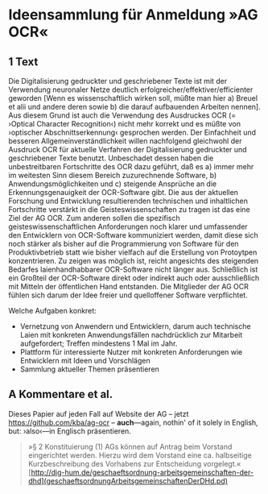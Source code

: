 # Ideensammlung für Anmeldung »AG OCR«

## 1 Text

Die Digitalisierung gedruckter und geschriebener Texte ist mit der Verwendung neuronaler Netze deutlich erfolgreicher/effektiver/efficienter geworden [Wenn es wissenschaftlich wirken soll, müßte man hier a) Breuel et alii und andere deren sowie b) die darauf aufbauenden Arbeiten nennen]. Aus diesem Grund ist auch die Verwendung des Ausdruckes OCR (= ›Optical Character Recognition‹) nicht mehr korrekt und es müßte von ›optischer Abschnittserkennung‹ gesprochen werden. Der Einfachheit und besseren Allgemeinverständlichkeit willen nachfolgend gleichwohl der Ausdruck OCR für aktuelle Verfahren der Digitalisierung gedruckter und geschriebener Texte benutzt. Unbeschadet dessen haben die unbestreitbaren Fortschritte des OCR dazu geführt, daß es a) immer mehr im weitesten Sinn diesem Bereich zuzurechnende Software, b) Anwendungsmöglichkeiten und c) steigende Ansprüche an die Erkennungsgenauigkeit der OCR-Software gibt. Die aus der aktuellen Forschung und Entwicklung resultierenden technischen und inhaltlichen Fortschritte verstärkt in die Geisteswissenschaften zu tragen ist das eine Ziel der AG OCR. Zum anderen sollen die spezifisch geisteswissenschaftlichen Anforderungen noch klarer und umfassender den Entwicklern von OCR-Software kommuniziert werden, damit diese sich noch stärker als bisher auf die Programmierung von Software für den Produktivbetrieb statt wie bisher vielfach auf die Erstellung von Protoytpen konzentrieren. Zu zeigen was möglich ist, reicht angesichts des steigenden Bedarfes laienhandhabbarer OCR-Software nicht länger aus. Schließlich ist ein Großteil der OCR-Software direkt oder indirekt auch oder ausschließlich mit Mitteln der öffentlichen Hand entstanden. Die Mitglieder der AG OCR fühlen sich darum der Idee freier und quelloffener Software verpflichtet.

Welche Aufgaben konkret:

* Vernetzung von Anwendern und Entwicklern, darum auch technische Laien mit konkreten Anwendungsfällen nachdrücklich zur Mitarbeit aufgefordert; Treffen mindestens 1 Mal im Jahr.
* Plattform für interessierte Nutzer mit konkreten Anforderungen wie Entwicklern mit Ideen und Vorschlägen
* Sammlung aktueller Themen präsentieren

## A Kommentare et al.

Dieses Papier auf jeden Fall auf Website der AG – jetzt https://github.com/kba/ag-ocr – <b>auch</b>—again, nothin' of it solely in English, but: ›also‹—in Englisch präsentieren.

> »§ 2 Konstituierung
> (1) AGs können auf Antrag beim Vorstand eingerichtet werden. Hierzu wird dem Vorstand eine ca. halbseitige Kurzbeschreibung des Vorhabens zur Entscheidung vorgelegt.« [http://dig-hum.de/geschaeftsordnung-arbeitsgemeinschaften-der-dhd](geschaeftsordnungArbeitsgemeinschaftenDerDHd.pd)